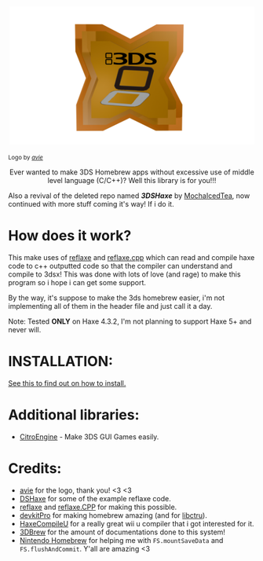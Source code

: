 <p align="center">
  <a href="https://github.com/NAEL2XD/Haxe3DS">
    <img src="logo.png" alt="Haxe3DS" width="500">
  </a>
</p>

<small>Logo by *[avie](https://github.com/h3ath3rr)*</small>

<p align="center">
Ever wanted to make 3DS Homebrew apps without excessive use of middle level language (C/C++)? Well this library is for you!!!
</p>

Also a revival of the deleted repo named ***3DSHaxe*** by [MochaIcedTea](https://github.com/MochaIcedTea), now continued with more stuff coming it's way! If i do it.

# How does it work?

This make uses of [reflaxe](https://github.com/SomeRanDev/reflaxe) and [reflaxe.cpp](https://github.com/SomeRanDev/reflaxe.CPP) which can read and compile haxe code to c++ outputted code so that the compiler can understand and compile to 3dsx! This was done with lots of love (and rage) to make this program so i hope i can get some support.

By the way, it's suppose to make the 3ds homebrew easier, i'm not implementing all of them in the header file and just call it a day.

Note: Tested **ONLY** on Haxe 4.3.2, I'm not planning to support Haxe 5+ and never will.

# INSTALLATION:

[See this to find out on how to install.](https://github.com/NAEL2XD/Haxe3DS/wiki/Haxe3DS-Installation)

# Additional libraries:

- [CitroEngine](https://github.com/NAEL2XD/CitroEngine) - Make 3DS GUI Games easily.

# Credits:

- [avie](https://github.com/h3ath3rr) for the logo, thank you! <3 <3
- [DSHaxe](https://github.com/MochaIcedTea/DSHaxe) for some of the example reflaxe code.
- [reflaxe](https://github.com/SomeRanDev/reflaxe) and [reflaxe.CPP](https://github.com/SomeRanDev/reflaxe.CPP) for making this possible.
- [devkitPro](https://github.com/devkitPro/libctru) for making homebrew amazing (and for [libctru](https://github.com/devkitPro/libctru)).
- [HaxeCompileU](https://github.com/Slushi-Github/hxCompileU) for a really great wii u compiler that i got interested for it.
- [3DBrew](https://www.3dbrew.org/) for the amount of documentations done to this system!
- [Nintendo Homebrew](https://discord.gg/nintendohomebrew) for helping me with `FS.mountSaveData` and `FS.flushAndCommit`. Y'all are amazing <3